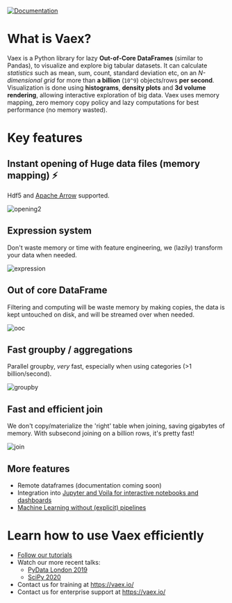 
[![Documentation](https://readthedocs.org/projects/vaex/badge/?version=latest)](https://docs.vaex.io)

# What is Vaex?

Vaex is a Python library for lazy **Out-of-Core DataFrames** (similar to
Pandas), to visualize and explore big tabular datasets. It can calculate
*statistics* such as mean, sum, count, standard deviation etc, on an
*N-dimensional grid* for more than **a billion** (`10^9`) objects/rows
**per second**. Visualization is done using **histograms**, **density
plots** and **3d volume rendering**, allowing interactive exploration of
big data. Vaex uses memory mapping, zero memory copy policy and lazy
computations for best performance (no memory wasted).

# Key features
## Instant opening of Huge data files (memory mapping) ⚡
Hdf5 and [Apache Arrow](https://arrow.apache.org/) supported. 

![opening2](https://user-images.githubusercontent.com/1765949/82818635-4d2ced00-9e9f-11ea-8ada-e4fb007c5e65.png)

## Expression system
Don't waste memory or time with feature engineering, we (lazily) transform your data when needed.


![expression](https://user-images.githubusercontent.com/1765949/82818733-70f03300-9e9f-11ea-80b0-ab28e7950b5c.png)



## Out of core DataFrame
Filtering and computing will be waste memory by making copies, the data is kept untouched on disk, and will be streamed over when needed.


![ooc](https://user-images.githubusercontent.com/1765949/82818769-7f3e4f00-9e9f-11ea-8be9-890f941f855d.png)

## Fast groupby / aggregations
Parallel groupby, *very* fast, especially when using categories (>1 billion/second).


![groupby](https://user-images.githubusercontent.com/1765949/82818807-97ae6980-9e9f-11ea-8820-41dd4441057a.png)


## Fast and efficient join
We don't copy/materialize the 'right' table when joining, saving gigabytes of memory. With subsecond joining on a billion rows, it's pretty fast!

![join](https://user-images.githubusercontent.com/1765949/82818840-a268fe80-9e9f-11ea-8ba2-6a6d52c4af88.png)

## More features

 * Remote dataframes (documentation coming soon)
 * Integration into [Jupyter and Voila for interactive notebooks and dashboards](https://vaex.readthedocs.io/en/latest/tutorial_jupyter.html)
 * [Machine Learning without (explicit) pipelines](https://vaex.readthedocs.io/en/latest/tutorial_ml.html)


# Learn how to use Vaex efficiently
 * [Follow our tutorials](https://docs.vaex.io/en/latest/tutorials.html)
 * Watch our more recent talks:
   * [PyData London 2019](https://www.youtube.com/watch?v=2Tt0i823-ec)
   * [SciPy 2020](https://www.youtube.com/watch?v=ELtjRdPT8is)
 * Contact us for training at https://vaex.io/
 * Contact us for enterprise support at https://vaex.io/
